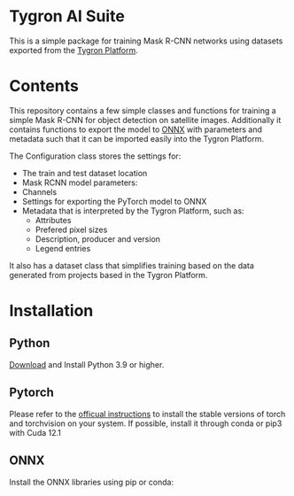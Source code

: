 # Tygron AI Suite
This is a simple package for training Mask R-CNN networks using datasets exported from the [Tygron Platform](www.tygron.com).


# Contents
This repository contains a few simple classes and functions for training a simple Mask R-CNN for object detection on satellite images. Additionally it contains functions to export the model to [ONNX](https://onnx.ai/) with parameters and metadata such that it can be imported easily into the Tygron Platform.

The Configuration class stores the settings for:
* The train and test dataset location
* Mask RCNN model parameters:
 * Channels
* Settings for exporting the PyTorch model to ONNX
* Metadata that is interpreted by the Tygron Platform, such as:
  * Attributes
  * Prefered pixel sizes
  * Description, producer and version
  * Legend entries

It also has a dataset class that simplifies training based on the data generated from projects based in the Tygron Platform.

# Installation
## Python
[Download](https://www.python.org/downloads/) and Install Python 3.9 or higher.

## Pytorch
Please refer to the [officual instructions](https://pytorch.org/get-started/locally/) to install the stable versions of torch and torchvision on your system.
If possible, install it through conda or pip3 with Cuda 12.1

## ONNX
Install the ONNX libraries using pip or conda:
